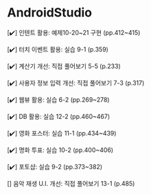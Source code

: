 # AndroidStudio

[✔️] 인텐트 활용: 예제10-20~21 구현 (pp.412~415)

[✔️] 터치 이벤트 활용: 실습 9-1 (p.359)

[✔️] 계산기 개선: 직접 풀어보기 5-5 (p.233)

[✔️] 사용자 정보 입력 개선: 직접 풀어보기 7-3 (p.317)

[✔️] 웹뷰 활용: 실습 6-2 (pp.269~278)

[✔️] DB 활용: 실습 12-2 (pp.460~467)

[✔️] 영화 포스터: 실습 11-1 (pp.434~439)

[✔️] 명화 투표: 실습 10-2 (pp.400~406)

[✔️] 포토샵: 실습 9-2 (pp.373~382)

[] 음악 재생 U.I. 개선: 직접 풀어보기 13-1 (p.485)

